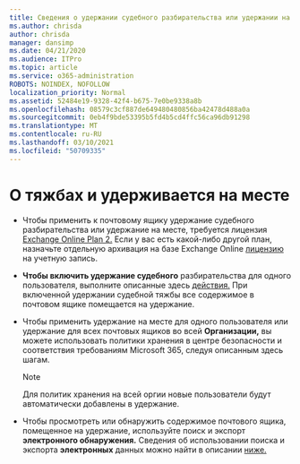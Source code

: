 ```yaml
---
title: Сведения о удержании судебного разбирательства или удержании на месте
ms.author: chrisda
author: chrisda
manager: dansimp
ms.date: 04/21/2020
ms.audience: ITPro
ms.topic: article
ms.service: o365-administration
ROBOTS: NOINDEX, NOFOLLOW
localization_priority: Normal
ms.assetid: 52484e19-9328-42f4-b675-7e0be9338a8b
ms.openlocfilehash: 08579c3cf887de649480480856ba42478d488a0a
ms.sourcegitcommit: 0eb4f9bde53395b5fd4b5cd4ffc56ca96db91298
ms.translationtype: MT
ms.contentlocale: ru-RU
ms.lasthandoff: 03/10/2021
ms.locfileid: "50709335"
---
```

# <a name="about-litigation-holds-and-in-place-holds"></a>О тяжбах и удерживается на месте

- Чтобы применить к почтовому ящику удержание судебного разбирательства или удержание на месте, требуется лицензия [Exchange Online Plan 2.](https://docs.microsoft.com/office365/servicedescriptions/office-365-platform-service-description/office-365-plan-options) Если у вас есть какой-либо другой план, назначьте отдельную архивация на базе Exchange Online [лицензию](https://docs.microsoft.com/office365/servicedescriptions/exchange-online-archiving-service-description/exchange-online-archiving-service-description) на учетную запись. 
    
- **Чтобы включить удержание судебного** разбирательства для одного пользователя, выполните описанные здесь [действия.](https://docs.microsoft.com/microsoft-365/compliance/create-a-litigation-hold?view=o365-worldwide#place-a-mailbox-on-litigation-hold) При включенной удержании судебной тяжбы все содержимое в почтовом ящике помещается на удержание.
    
- Чтобы применить  удержание на месте для одного пользователя или удержание для всех почтовых ящиков во всей **Организации,** вы можете использовать политики хранения в центре безопасности и соответствия требованиям Microsoft 365, следуя описанным здесь шагам. [](https://docs.microsoft.com/microsoft-365/compliance/retention-policies)
    
    > [!NOTE]
    > Для политик хранения на всей оргии новые пользователи будут автоматически добавлены в удержание. 
  
- Чтобы просмотреть или обнаружить содержимое почтового ящика, помещенное на удержание, используйте поиск и экспорт **электронного обнаружения.** Сведения об использовании поиска и экспорта **электронных** данных можно найти в описании [ниже.](https://docs.microsoft.com/microsoft-365/compliance/export-search-results)
    

